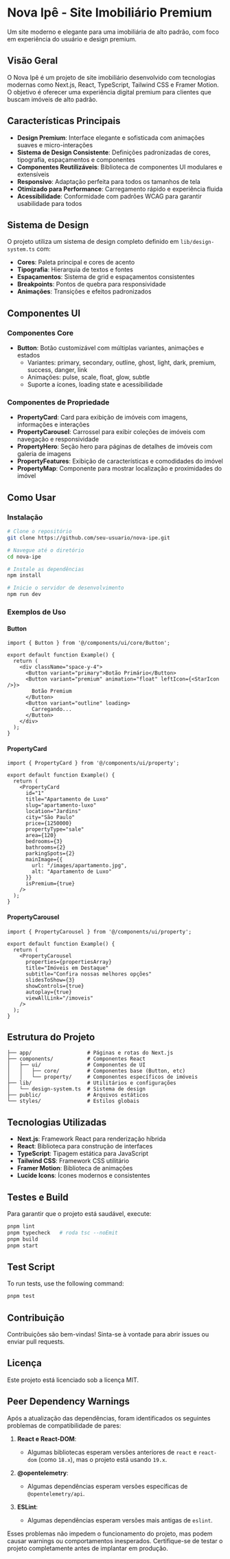 # Nova Ipê - Site Imobiliário Premium

Um site moderno e elegante para uma imobiliária de alto padrão, com foco em experiência do usuário e design premium.

## Visão Geral

O Nova Ipê é um projeto de site imobiliário desenvolvido com tecnologias modernas como Next.js, React, TypeScript, Tailwind CSS e Framer Motion. O objetivo é oferecer uma experiência digital premium para clientes que buscam imóveis de alto padrão.

## Características Principais

- **Design Premium**: Interface elegante e sofisticada com animações suaves e micro-interações
- **Sistema de Design Consistente**: Definições padronizadas de cores, tipografia, espaçamentos e componentes
- **Componentes Reutilizáveis**: Biblioteca de componentes UI modulares e extensíveis
- **Responsivo**: Adaptação perfeita para todos os tamanhos de tela
- **Otimizado para Performance**: Carregamento rápido e experiência fluida
- **Acessibilidade**: Conformidade com padrões WCAG para garantir usabilidade para todos

## Sistema de Design

O projeto utiliza um sistema de design completo definido em `lib/design-system.ts` com:

- **Cores**: Paleta principal e cores de acento
- **Tipografia**: Hierarquia de textos e fontes
- **Espaçamentos**: Sistema de grid e espaçamentos consistentes
- **Breakpoints**: Pontos de quebra para responsividade
- **Animações**: Transições e efeitos padronizados

## Componentes UI

### Componentes Core

- **Button**: Botão customizável com múltiplas variantes, animações e estados
  - Variantes: primary, secondary, outline, ghost, light, dark, premium, success, danger, link
  - Animações: pulse, scale, float, glow, subtle
  - Suporte a ícones, loading state e acessibilidade

### Componentes de Propriedade

- **PropertyCard**: Card para exibição de imóveis com imagens, informações e interações
- **PropertyCarousel**: Carrossel para exibir coleções de imóveis com navegação e responsividade
- **PropertyHero**: Seção hero para páginas de detalhes de imóveis com galeria de imagens
- **PropertyFeatures**: Exibição de características e comodidades do imóvel
- **PropertyMap**: Componente para mostrar localização e proximidades do imóvel

## Como Usar

### Instalação

```bash
# Clone o repositório
git clone https://github.com/seu-usuario/nova-ipe.git

# Navegue até o diretório
cd nova-ipe

# Instale as dependências
npm install

# Inicie o servidor de desenvolvimento
npm run dev
```

### Exemplos de Uso

#### Button

```tsx
import { Button } from '@/components/ui/core/Button';

export default function Example() {
  return (
    <div className="space-y-4">
      <Button variant="primary">Botão Primário</Button>
      <Button variant="premium" animation="float" leftIcon={<StarIcon />}>
        Botão Premium
      </Button>
      <Button variant="outline" loading>
        Carregando...
      </Button>
    </div>
  );
}
```

#### PropertyCard

```tsx
import { PropertyCard } from '@/components/ui/property';

export default function Example() {
  return (
    <PropertyCard
      id="1"
      title="Apartamento de Luxo"
      slug="apartamento-luxo"
      location="Jardins"
      city="São Paulo"
      price={1250000}
      propertyType="sale"
      area={120}
      bedrooms={3}
      bathrooms={2}
      parkingSpots={2}
      mainImage={{
        url: "/images/apartamento.jpg",
        alt: "Apartamento de Luxo"
      }}
      isPremium={true}
    />
  );
}
```

#### PropertyCarousel

```tsx
import { PropertyCarousel } from '@/components/ui/property';

export default function Example() {
  return (
    <PropertyCarousel
      properties={propertiesArray}
      title="Imóveis em Destaque"
      subtitle="Confira nossas melhores opções"
      slidesToShow={3}
      showControls={true}
      autoplay={true}
      viewAllLink="/imoveis"
    />
  );
}
```

## Estrutura do Projeto

```
├── app/                  # Páginas e rotas do Next.js
├── components/           # Componentes React
│   ├── ui/               # Componentes de UI
│   │   ├── core/         # Componentes base (Button, etc)
│   │   └── property/     # Componentes específicos de imóveis
├── lib/                  # Utilitários e configurações
│   └── design-system.ts  # Sistema de design
├── public/               # Arquivos estáticos
└── styles/               # Estilos globais
```

## Tecnologias Utilizadas

- **Next.js**: Framework React para renderização híbrida
- **React**: Biblioteca para construção de interfaces
- **TypeScript**: Tipagem estática para JavaScript
- **Tailwind CSS**: Framework CSS utilitário
- **Framer Motion**: Biblioteca de animações
- **Lucide Icons**: Ícones modernos e consistentes

## Testes e Build

Para garantir que o projeto está saudável, execute:

```bash
pnpm lint
pnpm typecheck   # roda tsc --noEmit
pnpm build
pnpm start
```

## Test Script

To run tests, use the following command:

```bash
pnpm test
```

## Contribuição

Contribuições são bem-vindas! Sinta-se à vontade para abrir issues ou enviar pull requests.

## Licença

Este projeto está licenciado sob a licença MIT.

## Peer Dependency Warnings

Após a atualização das dependências, foram identificados os seguintes problemas de compatibilidade de pares:

1. **React e React-DOM**:
   - Algumas bibliotecas esperam versões anteriores de `react` e `react-dom` (como `18.x`), mas o projeto está usando `19.x`.

2. **@opentelemetry**:
   - Algumas dependências esperam versões específicas de `@opentelemetry/api`.

3. **ESLint**:
   - Algumas dependências esperam versões mais antigas de `eslint`.

Esses problemas não impedem o funcionamento do projeto, mas podem causar warnings ou comportamentos inesperados. Certifique-se de testar o projeto completamente antes de implantar em produção.
